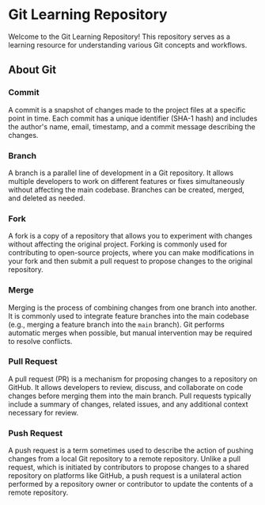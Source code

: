 # Git Learning Repository

Welcome to the Git Learning Repository! This repository serves as a learning resource for understanding various Git concepts and workflows.

## About Git

### Commit

A commit is a snapshot of changes made to the project files at a specific point in time. Each commit has a unique identifier (SHA-1 hash) and includes the author's name, email, timestamp, and a commit message describing the changes.

### Branch

A branch is a parallel line of development in a Git repository. It allows multiple developers to work on different features or fixes simultaneously without affecting the main codebase. Branches can be created, merged, and deleted as needed.

### Fork

A fork is a copy of a repository that allows you to experiment with changes without affecting the original project. Forking is commonly used for contributing to open-source projects, where you can make modifications in your fork and then submit a pull request to propose changes to the original repository.

### Merge

Merging is the process of combining changes from one branch into another. It is commonly used to integrate feature branches into the main codebase (e.g., merging a feature branch into the `main` branch). Git performs automatic merges when possible, but manual intervention may be required to resolve conflicts.

### Pull Request

A pull request (PR) is a mechanism for proposing changes to a repository on GitHub. It allows developers to review, discuss, and collaborate on code changes before merging them into the main branch. Pull requests typically include a summary of changes, related issues, and any additional context necessary for review.

### Push Request

A push request is a term sometimes used to describe the action of pushing changes from a local Git repository to a remote repository. Unlike a pull request, which is initiated by contributors to propose changes to a shared repository on platforms like GitHub, a push request is a unilateral action performed by a repository owner or contributor to update the contents of a remote repository.

